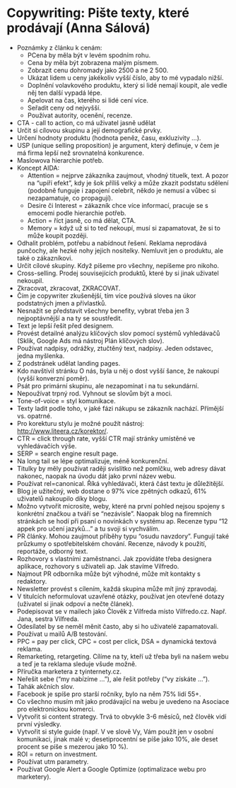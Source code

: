 # Copywriting: Pište texty, které prodávají (Anna Sálová)
* Poznámky z článku k cenám:
  * PCena by měla být v levém spodním rohu.
  * Cena by měla být zobrazena malým písmem.
  * Zobrazit cenu dohromady jako 2500 a ne 2 500.
  * Ukázat lidem u ceny jakékoliv vyšší číslo, aby to mé vypadalo nižší.
  * Doplnění volavkového produktu, který si lidé nemají koupit, ale vedle něj ten další vypadá lépe.
  * Apelovat na čas, kterého si lidé cení více.
  * Seřadit ceny od nejvyšší.
  * Používat autority, ocenění, recenze.
* CTA - call to action, co má uživatel jasně udělat
* Určit si cílovou skupinu a její demografické prvky.
* Určení hodnoty produktu (hodnota peněz, času, exkluzivity …).
* USP (unique selling proposition) je argument, který definuje, v čem je má firma lepší než srovnatelná konkurence.
* Maslowova hierarchie potřeb.
* Koncept AIDA:
  * Attention = nejprve zákazníka zaujmout, vhodný tituelk, text. A pozor na “upíří efekt”, kdy je šok příliš velký a může zkazit podstatu sdělení (podobně funguje i zapojení celebrit, někdo je nemusí a vůbec si nezapamatuje, co propagují).
  * Desire či Interest = zákazník chce více informací, pracuje se s emocemi podle hierarchie potřeb.
  * Action = říct jasně, co má dělat, CTA. 
  * Memory = když už si to teď nekoupí, musí si zapamatovat, že si to může koupit později.
* Odhalit problém, potřebu a nabídnout řešení. Reklama neprodává punčochy, ale hezké nohy jejich nositelky. Nemluvit jen o produktu, ale také o zákazníkovi.
* Určit cílové skupiny. Když píšeme pro všechny, nepíšeme pro nikoho. 
* Cross-selling. Prodej souvisejících produktů, které by si jinak uživatel nekoupil.
* Zkracovat, zkracovat, ZKRACOVAT.
* Čím je copywriter zkušenější, tím více používá sloves na úkor podstatných jmen a přívlastků.
* Nesnažit se představit všechny benefity, vybrat třeba jen 3 nejpoptávnější a na ty se soustředit.
* Text je lepší řešit před designem.
* Provést detailné analýzu klíčových slov pomocí systémů vyhledávačů (Sklik, Google Ads má nástroj Plán klíčových slov).
* Používat nadpisy, odrážky, ztučtěný text, nadpisy. Jeden odstavec, jedna myšlenka.
* Z podstránek udělat landing pages.
* Kdo navštívil stránku O nás, byla u něj o dost vyšší šance, že nakoupí (vyšší konverzní poměr).
* Psát pro primární skupinu, ale nezapomínat i na tu sekundární.
* Nepoužívat trpný rod. Vyhnout se slovům být a moci.
* Tone-of-voice = styl komunikace.
* Texty ladit podle toho, v jaké fázi nákupu se zákazník nachází. Přímější vs. opatrné.
* Pro korekturu stylu je možné použít nástroj: http://www.liteera.cz/korektor/.
* CTR = click through rate, vyšší CTR mají stránky umístěné ve vyhledávačích výše.
* SERP = search engine result page.
* Na long tail se lépe optimalizuje, méně konkurenční.
* Titulky by měly používat raději svislítko než pomlčku, web adresy dávat nakonec, naopak na úvodu dát jako první název webu.
* Používat rel=canonical. Říká vyhledávači, která část textu je důležitější. 
* Blog je užitečný, web dostane o 97% více zpětných odkazů, 61% uživatelů nakoupilo díky blogu.
* Možno vytvořit microsite, weby, které na první pohled nejsou spojeny s konkrétní značkou a tváří se “nezávisle”. Naopak blog na firemních stránkách se hodí při psaní o novinkách v systému ap. Recenze typu “12 appek pro učení jazyků…” a tu svoji si vychválím.
* PR články. Mohou zaujmout příběhy typu “osudu navzdory”. Fungují také průzkumy o spotřebitelském chování. Recenze, návody k použití, reportáže, odborný text.
* Rozhovory s vlastními zaměstnanci. Jak zpovídáte třeba designera aplikace, rozhovory s uživateli ap. Jak stavíme Vilfredo.
* Najmout PR odborníka může být výhodné, může mít kontakty s redaktory.
* Newsletter provést s cílením, každá skupina může mít jiný zpravodaj.
* V titulcích neformulovat uzavřené otázky, používat jen otevřené dotazy (uživatel si jinak odpoví a nečte článek).
* Podepisovat se v mailech jako Člověk z Vilfreda místo Vilfredo.cz. Např. Jana, sestra Vilfreda.
* Odesílatel by se neměl měnit často, aby si ho uživatelé zapamatovali.
* Používat u mailů A/B testování.
* PPC = pay per click, CPC = cost per click, DSA = dynamická textová reklama.
* Remarketing, retargeting. Cílíme na ty, kteří už třeba byli na našem webu a teď je ta reklama sleduje všude možně.
* Příručka marketera z tyinternety.cz. 
* Neřešit sebe (“my nabízíme …”), ale řešit potřeby (“vy získáte …”).
* Tahák akčních slov.
* Facebook je spíše pro starší ročníky, bylo na něm 75% lidí 55+.
* Co všechno musím mít jako prodávající na webu je uvedeno na Asociace pro elektronickou komerci.
* Vytvořit si content strategy. Trvá to obvykle 3-6 měsíců, než člověk vidí první výsledky. 
* Vytvořit si style guide (např. V ve slově Vy, Vám použít jen v osobní komunikaci, jinak malé v; desetiprocentní se píše jako 10%, ale deset procent se píše s mezerou jako 10 %).
* ROI = return on investment.
* Používat utm parametry.
* Používat Google Alert a Google Optimize (optimalizace webu pro marketery). 
